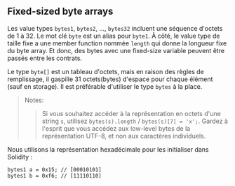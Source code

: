 ## Fixed-sized byte arrays

Les value types `bytes1`, `bytes2`, …, `bytes32` incluent une séquence d'octets de 1 à 32. Le mot clé `byte` est un alias pour `byte1`. À côté, le value type de taille fixe a une member function nommée `length` qui donne la longueur fixe du byte array. Et donc, des bytes avec une fixed-size variable peuvent être passés entre les contrats.

Le type `byte[]` est un tableau d'octets, mais en raison des règles de remplissage, il gaspille 31 octets(bytes) d'espace pour chaque élément (sauf en storage). Il est préférable d'utiliser le type `bytes` à la place.

> Notes:
>
> > Si vous souhaitez accéder à la représentation en octets d'une string `s`, utilisez `bytes(s).length` / `bytes(s)[7] = 'x';`.
> > Gardez à l'esprit que vous accédez aux low-level bytes de la représentation UTF-8, et non aux caractères individuels.

Nous utilisons la représentation hexadécimale pour les initialiser dans Solidity :

```
bytes1 a = 0x15; // [00010101]
bytes1 b = 0xf6; // [11110110]
```
